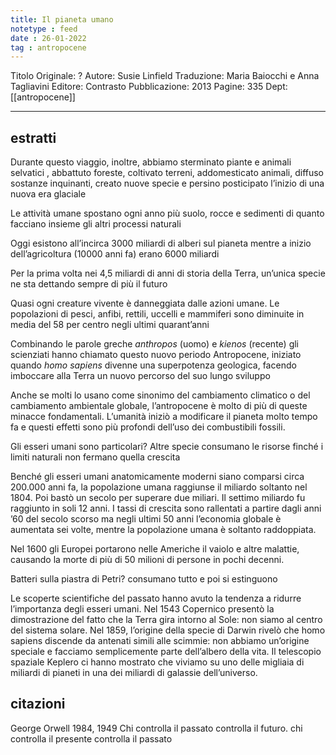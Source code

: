 ```yaml
---
title: Il pianeta umano
notetype : feed
date : 26-01-2022
tag : antropocene
---
```


Titolo Originale: ?
Autore: Susie Linfield
Traduzione: Maria Baiocchi e Anna Tagliavini
Editore: Contrasto
Pubblicazione: 2013
Pagine: 335
Dept: [[antropocene]]

- - - 


## estratti
Durante questo viaggio, inoltre, abbiamo sterminato piante e animali selvatici , abbattuto foreste, coltivato terreni, addomesticato animali, diffuso sostanze inquinanti, creato nuove specie e persino posticipato l’inizio di una nuova era glaciale

Le attività umane spostano ogni anno più suolo, rocce e sedimenti di quanto facciano insieme gli altri processi naturali 

Oggi esistono all’incirca 3000 miliardi di alberi sul pianeta mentre a inizio dell’agricoltura (10000 anni fa) erano 6000 miliardi

Per la prima volta nei 4,5 miliardi di anni di storia della Terra, un’unica specie ne sta dettando sempre di più il futuro

Quasi ogni creature vivente è danneggiata dalle azioni umane. Le popolazioni di pesci, anfibi, rettili, uccelli e mammiferi sono diminuite in media del 58 per centro negli ultimi quarant’anni

Combinando le parole greche _anthropos_ (uomo) e _kienos_ (recente) gli scienziati hanno chiamato questo nuovo periodo Antropocene, iniziato quando _homo sapiens_ divenne una superpotenza geologica, facendo imboccare alla Terra un nuovo percorso del suo lungo sviluppo

Anche se molti lo usano come sinonimo del cambiamento climatico o del cambiamento ambientale globale, l’antropocene è molto di più di queste minacce fondamentali. L’umanità iniziò a modificare il pianeta molto tempo fa e questi effetti sono più profondi dell’uso dei combustibili fossili. 

Gli esseri umani sono particolari? Altre specie consumano le risorse finché i limiti naturali non fermano quella crescita

Benché gli esseri umani anatomicamente moderni siano comparsi circa 200.000 anni fa, la popolazione umana raggiunse il miliardo soltanto nel 1804. Poi bastò un secolo per superare due miliari. Il settimo miliardo fu raggiunto in soli 12 anni.
I tassi di crescita sono rallentati a partire dagli anni ’60 del secolo scorso ma negli ultimi 50 anni l’economia globale è aumentata sei volte, mentre la popolazione umana è soltanto raddoppiata.

Nel 1600 gli Europei portarono nelle Americhe il vaiolo e altre malattie, causando la morte di più di 50 milioni di persone in pochi decenni.

Batteri sulla piastra di Petri? consumano tutto e poi si estinguono

Le scoperte scientifiche del passato hanno avuto la tendenza a ridurre l’importanza degli esseri umani. Nel 1543 Copernico presentò la dimostrazione del fatto che la Terra gira intorno al Sole: non siamo al centro del sistema solare. Nel 1859, l’origine della specie di Darwin rivelò che homo sapiens discende da antenati simili alle scimmie: non abbiamo un’origine speciale e facciamo semplicemente parte dell’albero della vita.
Il telescopio spaziale Keplero ci hanno mostrato che viviamo su uno delle migliaia di miliardi di pianeti in una dei miliardi di galassie dell’universo.

## citazioni
George Orwell 1984, 1949
Chi controlla il passato controlla il futuro. chi controlla il presente controlla il passato


